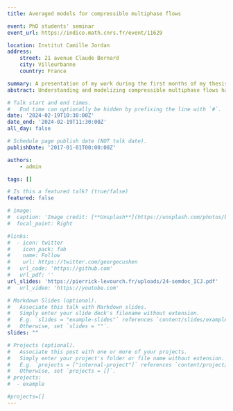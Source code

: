 ```yaml
---
title: Averaged models for compressible multiphase flows

event: PhD students' seminar
event_url: https://indico.math.cnrs.fr/event/11629

location: Institut Camille Jordan
address:
    street: 21 avenue Claude Bernard
    city: Villeurbanne
    country: France

summary: A presentation of my work during the first months of my thesis.
abstract: Understanding and modelizing compressible multiphase flows have become a major challenge and an important domain of research during the second half of the twentieth century. This kind of flows can occur in several industrial situations, like in circuits of pressurized water reactors of nuclear plants or in combustion chambers of space launchers for instance. In this talk, I will start by justifying the need for averaged models for compressible multiphase flows. Then, I will describe some methods that can be used to derive such models. Finally, I will present the derivation of a height-averaged model for a bifluid stratified flow, which I developed during my master's internship.

# Talk start and end times.
#   End time can optionally be hidden by prefixing the line with `#`.
date: '2024-02-19T10:30:00Z'
date_end: '2024-02-19T11:30:00Z'
all_day: false

# Schedule page publish date (NOT talk date).
publishDate: '2017-01-01T00:00:00Z'

authors:
    - admin

tags: []

# Is this a featured talk? (true/false)
featured: false

# image:
#  caption: 'Image credit: [**Unsplash**](https://unsplash.com/photos/bzdhc5b3Bxs)'
#  focal_point: Right

#links:
#  - icon: twitter
#    icon_pack: fab
#    name: Follow
#    url: https://twitter.com/georgecushen
#   url_code: 'https://github.com'
#   url_pdf: ''
url_slides: 'https://pierrick-levourch.fr/uploads/24-semdoc_ICJ.pdf'
#   url_video: 'https://youtube.com'

# Markdown Slides (optional).
#   Associate this talk with Markdown slides.
#   Simply enter your slide deck's filename without extension.
#   E.g. `slides = "example-slides"` references `content/slides/example-slides.md`.
#   Otherwise, set `slides = ""`.
slides: ""

# Projects (optional).
#   Associate this post with one or more of your projects.
#   Simply enter your project's folder or file name without extension.
#   E.g. `projects = ["internal-project"]` references `content/project/deep-learning/index.md`.
#   Otherwise, set `projects = []`.
# projects:
#  - example

#projects=[]
---
```

